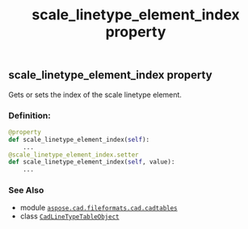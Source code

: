 ﻿---
title: scale_linetype_element_index property
second_title: Aspose.CAD for Python via .NET API References
description: 
type: docs
weight: 280
url: /python-net/aspose.cad.fileformats.cad.cadtables/cadlinetypetableobject/scale_linetype_element_index/
is_root: false
---

## scale_linetype_element_index property


Gets or sets the index of the scale linetype element.
### Definition:
```python
@property
def scale_linetype_element_index(self):
    ...
@scale_linetype_element_index.setter
def scale_linetype_element_index(self, value):
    ...
```

### See Also
* module [`aspose.cad.fileformats.cad.cadtables`](../../)
* class [`CadLineTypeTableObject`](/cad/python-net/aspose.cad.fileformats.cad.cadtables/cadlinetypetableobject)

